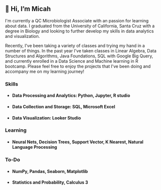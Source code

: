 ## 👋 Hi, I’m Micah
I'm currently a QC Microbiologist Associate with an passion for learning about data.  I graduated from the University of California, Santa Cruz with a degree in Biology and looking to further develop my skills in data analytics and visualization.  

Recently, I've been taking a variety of classes and trying my hand in a number of things.  In the past year I've taken classes in Linear Algebra, Data Structures and Algorithms, Java Foundations, SQL with Google Big Query, and currently enrolled in a Data Science and Machine learning in R bootcamp.  Please feel free to enjoy the projects that I've been doing and accompany me on my learning journey!

### Skills
 - #### Data Processing and Analytics: Python, Jupyter, R studio
 - #### Data Collection and Storage: SQL, Microsoft Excel
 - #### Data Visualization: Looker Studio

### Learning
- #### Neural Nets, Decision Trees, Support Vector, K Nearest, Natural Language Processing

### To-Do
- #### NumPy, Pandas, Seaborn, Matplotlib
- #### Statistics and Probability, Calculus 3


<!---
pimicah/pimicah is a ✨ special ✨ repository because its `README.md` (this file) appears on your GitHub profile.
You can click the Preview link to take a look at your changes.
--->
